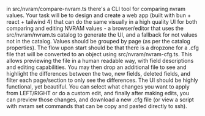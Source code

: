 in src/nvram/compare-nvram.ts there's a CLI tool for comparing nvram values. Your task will be to design and create a web app (built with bun + react + tailwind 4) that can do the same visually in a high quality UI for both comparing and editing NVRAM values - a browser/editor that uses the src/nvram/nvram.ts catalog to generate the UI, and a fallback for not values not in the catalog. Values should be grouped by page (as per the catalog properties). The flow upon start should be that there is a dropzone for a .cfg file that will be converted to an object using src/nvram/nvram-cfg.ts. This allows previewing the file in a human readable way, with field descriptions and editing capabilities. You may then drop an additional file to see and highlight the differences between the two, new fields, deleted fields, and filter each page/section to only see the differences. The UI should be highly functional, yet beautiful. You can select what changes you want to apply from LEFT/RIGHT or do a custom edit, and finally after making edits, you can preview those changes, and download a new .cfg file (or view a script with nvram set commands that can be copy and pasted directly to ssh).
